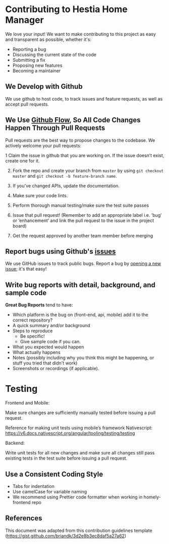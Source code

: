 ﻿# Contributing to Hestia Home Manager
We love your input! We want to make contributing to this project as easy and transparent as possible, whether it's:


- Reporting a bug
- Discussing the current state of the code
- Submitting a fix
- Proposing new features
- Becoming a maintainer


## We Develop with Github
We use github to host code, to track issues and feature requests, as well as accept pull requests.


## We Use [Github Flow](https://guides.github.com/introduction/flow/index.html), So All Code Changes Happen Through Pull Requests
Pull requests are the best way to propose changes to the codebase. We actively welcome your pull requests:


1  Claim the issue in github that you are working on. If the issue doesn’t exist, create one for it.

2. Fork the repo and create your branch from `master` by using `git checkout master` and `git checkout -b feature-branch name`.

3. If you've changed APIs, update the documentation.

4. Make sure your code lints.

5. Perform thorough manual testing/make sure the test suite passes

6. Issue that pull request! (Remember to add an appropriate label i.e. ‘bug’ or ‘enhancement’ and link the pull request to the issue in the project board)

7. Get the request approved by another team member before merging


## Report bugs using Github's [issues](https://github.com/piercebring/Homely/issues)
We use GitHub issues to track public bugs. Report a bug by [opening a new issue](); it's that easy!


## Write bug reports with detail, background, and sample code


**Great Bug Reports** tend to have:


- Which platform is the bug on (front-end, api, mobile) add it to the correct repository?
- A quick summary and/or background
- Steps to reproduce
  - Be specific!
  - Give sample code if you can. 
- What you expected would happen
- What actually happens
- Notes (possibly including why you think this might be happening, or stuff you tried that didn't work)
- Screenshots or recordings (if applicable).


# Testing
Frontend and Mobile:

Make sure changes are sufficiently manually tested before issuing a pull request.

Reference for making unit tests using mobile’s framework Nativescript: https://v6.docs.nativescript.org/angular/tooling/testing/testing


Backend: 

Write unit tests for all new changes and make sure all changes still pass existing tests in the test suite before issuing a pull request.


## Use a Consistent Coding Style


* Tabs for indentation
* Use camelCase for variable naming
* We recommend using Prettier code formatter when working in homely-frontend repo 


## References
This document was adapted from this contribution guidelines template (https://gist.github.com/briandk/3d2e8b3ec8daf5a27a62)
